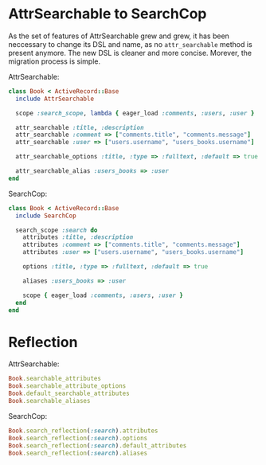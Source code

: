 
# AttrSearchable to SearchCop

As the set of features of AttrSearchable grew and grew, it has been neccessary
to change its DSL and name, as no `attr_searchable` method is present anymore.
The new DSL is cleaner and more concise. Morever, the migration process is
simple.

AttrSearchable:

```ruby
class Book < ActiveRecord::Base
  include AttrSearchable

  scope :search_scope, lambda { eager_load :comments, :users, :user }

  attr_searchable :title, :description
  attr_searchable :comment => ["comments.title", "comments.message"]
  attr_searchable :user => ["users.username", "users_books.username"]

  attr_searchable_options :title, :type => :fulltext, :default => true

  attr_searchable_alias :users_books => :user
end
```

SearchCop:

```ruby
class Book < ActiveRecord::Base
  include SearchCop

  search_scope :search do
    attributes :title, :description
    attributes :comment => ["comments.title", "comments.message"]
    attributes :user => ["users.username", "users_books.username"]

    options :title, :type => :fulltext, :default => true

    aliases :users_books => :user

    scope { eager_load :comments, :users, :user }
  end
end
```

# Reflection

AttrSearchable:

```ruby
Book.searchable_attributes
Book.searchable_attribute_options
Book.default_searchable_attributes
Book.searchable_aliases
```

SearchCop:

```ruby
Book.search_reflection(:search).attributes
Book.search_reflection(:search).options
Book.search_reflection(:search).default_attributes
Book.search_reflection(:search).aliases
```

